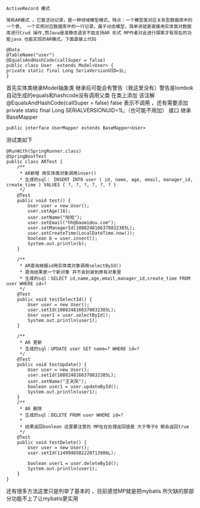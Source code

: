 `ActiveRecord 模式`

`简称AR模式 ，它是活动记录，是一种领域模型模式。特点：一个模型类对应关系型数据库中的一个表， 一个实例对应数据库中的一行记录，属于动态模型，简单讲就是直接用实体类对数据库进行Crud 操作,而Java是准静态语言不能支持AR 形式 MP作者对此进行探索才有现在的功能java 也能实现的AR模式。下面直接上代码` 
```
@Data
@TableName("user")
@EqualsAndHashCode(callSuper = false)
public class User  extends Model<User> {
private static final Long SeriaVersionUID=1L;
}
```
首先实体类继承Model抽象类 继承后可能会有警告（我这里没有）警告是lombok自动生成的equals和hashcode没有调用父类 在类上添加 该注解@EqualsAndHashCode(callSuper = false) false 表示不调用 ，还有需要添加
 private static final Long SERIALVERSIONUID=1L;（也可能不用加）
接口 继承BaseMapper
```
public interface UserMapper extends BaseMapper<User> 
```
测试类如下
```
@RunWith(SpringRunner.class)
@SpringBootTest
public class ARTest {
    /**
     * AR新增 用实体类对象调用inser()
     * 生成的sql： INSERT INTO user ( id, name, age, email, manager_id, create_time ) VALUES ( ?, ?, ?, ?, ?, ? )
     */
    @Test
    public void test() {
        User user = new User();
        user.setAge(18);
        user.setName("哈哈");
        user.setEmail("hh@baomidou.com");
        user.setManagerId(1088248166370832385L);
        user.setCreateTime(LocalDateTime.now());
        boolean b = user.insert();
        System.out.println(b);
    }

    /**
     * AR查询根据id用实体类对象调用selectById()
     * 查询结果是一个新对象 并不会封装到原有对象里
     * 生成的sql：SELECT id,name,age,email,manager_id,create_time FROM user WHERE id=?
     */
    @Test
    public void testSelectId() {
        User user = new User();
        user.setId(1088248166370832385L);
        User user1 = user.selectById();
        System.out.println(user1);
    }

    /**
     * AR 更新
     * 生成的sql：UPDATE user SET name=? WHERE id=?
     */
    @Test
    public void testUpdate() {
        User user = new User();
        user.setId(1088248166370832385L);
        user.setName("王天凤");
        boolean user1 = user.updateById();
        System.out.println(user1);
    }
    /**
     * AR 删除
     * 生成的sql：DELETE FROM user WHERE id=?
     * 
     * 结果返回boolean 这里要注意的 MP在在处理返回值是 大于等于0 都会返回true
     */
    @Test
    public void testDelete() {
        User user = new User();
        user.setId(1149946502220713986L);

        boolean user1 = user.deleteById();
        System.out.println(user1);
    }
}
```
还有很多方法这里只是列举了基本的 ，目前感觉MP就是把mybatis 所欠缺的那部分功能不上了让mybatis更实用
